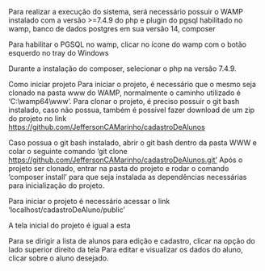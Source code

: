 Para realizar a execução do sistema, será necessário possuir o WAMP instalado com a versão >=7.4.9 do php e plugin do pgsql habilitado no wamp, banco de dados postgres em sua versão 14, composer 

Para habilitar o PGSQL no wamp, clicar no ícone do wamp com o botão esquerdo no tray do Windows 
 
Durante a instalação do composer, selecionar o php na versão 7.4.9.

Como iniciar projeto
Para iniciar o projeto, é necessário que o mesmo seja clonado na pasta www do WAMP, normalmente o caminho utilizado é ‘C:\wamp64\www’. Para clonar o projeto, é preciso possuir o git bash instalado, caso não possua, também é possível fazer download de um zip do projeto no link https://github.com/JeffersonCAMarinho/cadastroDeAlunos
 
Caso possua o git bash instalado, abrir o git bash dentro da pasta WWW e colar o seguinte comando ‘git clone https://github.com/JeffersonCAMarinho/cadastroDeAlunos.git’
Após o projeto ser clonado, entrar na pasta do projeto e rodar o comando ‘composer install’ para que seja instalada as dependências necessárias para inicialização do projeto.

Para iniciar o projeto é necessário acessar o link ‘localhost/cadastroDeAluno/public’

A tela inicial do projeto é igual a esta

Para se dirigir a lista de alunos para edição e cadastro, clicar na opção do lado superior direito da tela
Para editar e visualizar os dados do aluno, clicar sobre o aluno desejado.

